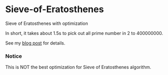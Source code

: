 # Sieve-of-Eratosthenes
Sieve of Eratosthenes with optimization

In short, it takes about 1.5s to pick out all prime number in 2 to 400000000.

See my [blog post](https://blog.0xbbc.com/2016/01/optimum-sieve-of-eratosthenes/) for details. 

### Notice
This is NOT the best optimization for Sieve of Eratosthenes algorithm.
